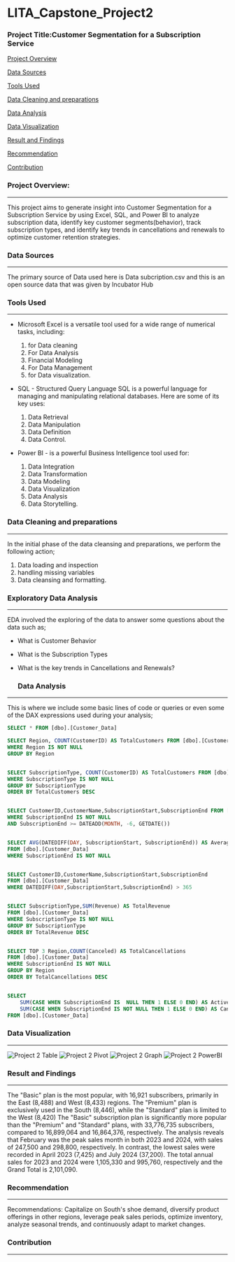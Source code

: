 # LITA_Capstone_Project2
### Project Title:Customer Segmentation for a Subscription Service 

[Project Overview](#project-Overview)

[Data Sources](#Data-Sources)

[Tools Used](Tools-Used)

[Data Cleaning and preparations](Data-Cleaning-and-preparations)

[Data Analysis](#Data-Analysis)

[Data Visualization](Data-Visualization)

[Result and Findings](Result-and-Findings)

[Recommendation](Recommendation)

[Contribution](Contribution)
### Project Overview:
---
This project aims to generate insight into Customer Segmentation for a Subscription Service by using Excel, SQL, and Power BI to analyze subscription data, identify key customer segments(behavior), track subscription types, and identify key trends in cancellations and renewals to optimize customer retention strategies.

### Data Sources
---
The primary source of Data used here is Data subcription.csv and this is an open source data that was given by Incubator Hub 

### Tools Used
---
- Microsoft Excel is a versatile tool used for a wide range of numerical tasks, including: 
  1. for Data cleaning
  2. For Data Analysis 
  3. Financial Modeling
  4. For Data Management
  5. for Data visualization.
     
- SQL - Structured Query Language SQL is a powerful language for managing and manipulating relational databases. Here are some of its key uses:
   1. Data Retrieval
   2. Data Manipulation
   3. Data Definition
   4. Data Control.
      
- Power BI - is a powerful Business Intelligence tool used for:
  1. Data Integration
  2. Data Transformation
  3. Data Modeling
  4. Data Visualization
  5. Data Analysis
  6. Data Storytelling.

### Data Cleaning and preparations
---
  In the initial phase of the data cleansing and preparations, we perform the following action;
  1. Data loading and inspection
  2. handling missing variables
  3. Data cleansing and formatting.

 ### Exploratory Data Analysis
 ---
EDA involved the exploring of the data to answer some questions about the data such as;
- What is Customer Behavior
- What is the Subscription Types
- What is the key trends in Cancellations and Renewals?

  
  ### Data Analysis
---
This is where we include some basic lines of code or queries or even some of the DAX expressions used during your analysis;

``` SQL
SELECT * FROM [dbo].[Customer_Data]

SELECT Region, COUNT(CustomerID) AS TotalCustomers FROM [dbo].[Customer_Data]
WHERE Region IS NOT NULL
GROUP BY Region


SELECT SubscriptionType, COUNT(CustomerID) AS TotalCustomers FROM [dbo].[Customer_Data]
WHERE SubscriptionType IS NOT NULL
GROUP BY SubscriptionType
ORDER BY TotalCustomers DESC


SELECT CustomerID,CustomerName,SubscriptionStart,SubscriptionEnd FROM [dbo].[Customer_Data]
WHERE SubscriptionEnd IS NOT NULL
AND SubscriptionEnd >= DATEADD(MONTH, -6, GETDATE())


SELECT AVG(DATEDIFF(DAY, SubscriptionStart, SubscriptionEnd)) AS AverageSubscriptionDuration
FROM [dbo].[Customer_Data]
WHERE SubscriptionEnd IS NOT NULL


SELECT CustomerID,CustomerName,SubscriptionStart,SubscriptionEnd
FROM [dbo].[Customer_Data]
WHERE DATEDIFF(DAY,SubscriptionStart,SubscriptionEnd) > 365


SELECT SubscriptionType,SUM(Revenue) AS TotalRevenue
FROM [dbo].[Customer_Data]
WHERE SubscriptionType IS NOT NULL
GROUP BY SubscriptionType
ORDER BY TotalRevenue DESC


SELECT TOP 3 Region,COUNT(Canceled) AS TotalCancellations
FROM [dbo].[Customer_Data]
WHERE SubscriptionEnd IS NOT NULL
GROUP BY Region
ORDER BY TotalCancellations DESC


SELECT
    SUM(CASE WHEN SubscriptionEnd IS  NULL THEN 1 ELSE 0 END) AS ActiveSubscriptions,
    SUM(CASE WHEN SubscriptionEnd IS NOT NULL THEN 1 ELSE 0 END) AS CanceledSubscriptions
FROM [dbo].[Customer_Data]
```

### Data Visualization
---
![Project 2 Table](https://github.com/user-attachments/assets/f4ab75af-3b06-4d90-9fdf-605290f648fa) ![Project 2 Pivot](https://github.com/user-attachments/assets/7042c529-7a4b-438a-a0f1-718d54150ed0)
![Project 2 Graph](https://github.com/user-attachments/assets/073de925-caf0-4fac-91b4-3eb4742a046f)
![Project 2 PowerBI](https://github.com/user-attachments/assets/2570470f-9a17-43a3-9f0c-4d8ac6fbdf30)

### Result and Findings
---

The "Basic" plan is the most popular, with 16,921 subscribers, primarily in the East (8,488) and West (8,433) regions. The "Premium" plan is exclusively used in the South (8,446), while the "Standard" plan is limited to the West (8,420) 
The "Basic" subscription plan is significantly more popular than the "Premium" and "Standard" plans, with 33,776,735 subscribers, compared to 16,899,064 and 16,864,376, respectively.
The analysis reveals that February was the peak sales month in both 2023 and 2024, with sales of 247,500 and 298,800, respectively. In contrast, the lowest sales were recorded in April 2023 (7,425) and July 2024 (37,200). The total annual sales for 2023 and 2024 were 1,105,330 and 995,760, respectively and the Grand Total is 2,101,090.

### Recommendation
---
Recommendations: Capitalize on South's shoe demand, diversify product offerings in other regions, leverage peak sales periods, optimize inventory, analyze seasonal trends, and continuously adapt to market changes.
### Contribution
---

